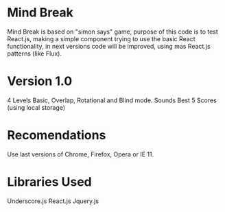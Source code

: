 # Mind Break
Mind Break is based on "simon says" game, purpose of this code is to test React.js, making a simple component trying to use the 
basic React functionality, in next versions code will be improved, using mas React.js patterns (like Flux). 

# Version 1.0
4 Levels
Basic, Overlap, Rotational and Blind mode.
Sounds
Best 5 Scores (using local storage)

# Recomendations
Use last versions of Chrome, Firefox, Opera or IE 11.

# Libraries Used
Underscore.js
React.js
Jquery.js
